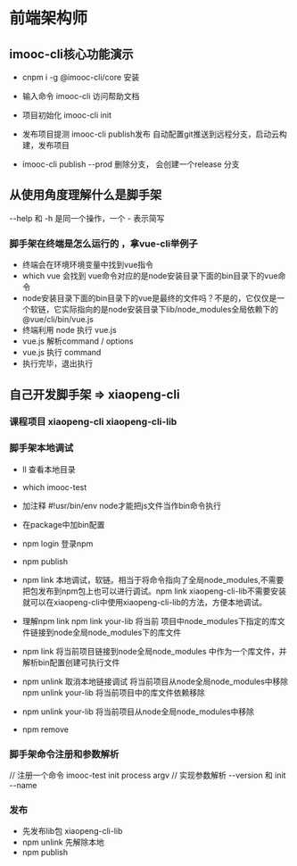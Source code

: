 # 前端架构师

## imooc-cli核心功能演示
- cnpm i -g @imooc-cli/core 安装

- 输入命令 imooc-cli 访问帮助文档

- 项目初始化 imooc-cli init

- 发布项目提测 imooc-cli publish发布  自动配置git推送到远程分支，启动云构建，发布项目 

- imooc-cli publish --prod 删除分支， 会创建一个release 分支 

  

  

  ## 

  

## 从使用角度理解什么是脚手架

--help 和 -h 是同一个操作，一个 - 表示简写

### 脚手架在终端是怎么运行的 ，拿vue-cli举例子

- 终端会在环境环境变量中找到vue指令
- which vue 会找到 vue命令对应的是node安装目录下面的bin目录下的vue命令
- node安装目录下面的bin目录下的vue是最终的文件吗？不是的，它仅仅是一个软链，它实际指向的是node安装目录下lib/node_modules全局依赖下的@vue/cli/bin/vue.js
- 终端利用 node 执行 vue.js
- vue.js 解析command /  options
- vue.js 执行 command
- 执行完毕，退出执行

## 自己开发脚手架 =>  xiaopeng-cli

### 课程项目 xiaopeng-cli  xiaopeng-cli-lib

### 脚手架本地调试
- ll 查看本地目录
- which imooc-test

- 加注释  #!usr/bin/env node才能把js文件当作bin命令执行
- 在package中加bin配置
- npm login 登录npm
- npm publish
- npm link 本地调试，软链。相当于将命令指向了全局node_modules,不需要把包发布到npm包上也可以进行调试。npm link xiaopeng-cli-lib不需要安装就可以在xiaopeng-cli中使用xiaopeng-cli-lib的方法，方便本地调试。
- 理解npm link npm link your-lib 将当前 项目中node_modules下指定的库文件链接到node全局node_modules下的库文件
- npm link 将当前项目链接到node全局node_modules 中作为一个库文件，并解析bin配置创建可执行文件
- npm unlink 取消本地链接调试 将当前项目从node全局node_modules中移除  npm unlink your-lib 将当前项目中的库文件依赖移除
- npm unlink your-lib 将当前项目从node全局node_modules中移除
- npm remove


### 脚手架命令注册和参数解析

// 注册一个命令 imooc-test init  process argv
// 实现参数解析 --version 和 init --name

### 发布
- 先发布lib包 xiaopeng-cli-lib
- npm unlink 先解除本地
- npm publish 